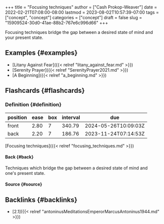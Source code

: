 +++
title = "Focusing techniques"
author = ["Cash Prokop-Weaver"]
date = 2022-02-21T07:08:00-08:00
lastmod = 2023-08-02T10:57:39-07:00
tags = ["concept", "concept"]
categories = ["concept"]
draft = false
slug = "15909524-30d0-41ae-88b2-767e6c996d66"
+++

Focusing techniques bridge the gap between a desired state of mind and your present state.


## Examples {#examples}

-   [Litany Against Fear]({{< relref "litany_against_fear.md" >}})
-   [Serenity Prayer]({{< relref "SerenityPrayer2021.md" >}})
-   [A Beginning]({{< relref "a_beginning.md" >}})


## Flashcards {#flashcards}


### Definition {#definition}

| position | ease | box | interval | due                  |
|----------|------|-----|----------|----------------------|
| front    | 2.80 | 7   | 340.79   | 2024-05-26T10:09:03Z |
| back     | 2.20 | 7   | 186.76   | 2023-11-24T07:14:53Z |

[Focusing techniques]({{< relref "focusing_techniques.md" >}})


#### Back {#back}

Techniques which bridge the gap between a desired state of mind and one's present state.


#### Source {#source}


## Backlinks {#backlinks}

-   [2.1]({{< relref "antoninusMeditationsEmperorMarcusAntoninus1944.md" >}})
